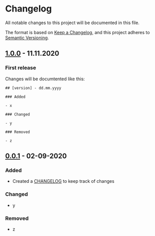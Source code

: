 # Changelog

All notable changes to this project will be documented in this file.

The format is based on [Keep a Changelog](https://keepachangelog.com/en/1.0.0/),
and this project adheres to [Semantic Versioning](https://semver.org/spec/v2.0.0.html).

## [1.0.0] - 11.11.2020
### First release
Changes will be documtented like this:
```
## [version] - dd.mm.yyyy

### Added

- x

### Changed

- y

### Removed

- z
``` 

## [0.0.1] - 02-09-2020

### Added

- Created a [CHANGELOG](https://github.com/MHH-RCUG/scrnaseq_app/blob/master/CHANGELOG.md) to keep track of changes

### Changed

- y

### Removed

- z


[unreleased]: https://github.com/MHH-RCUG/scrnaseq_app/compare/dev
[0.0.1]: https://github.com/MHH-RCUG/scrnaseq_app/releases/tag/0.0.1
[1.0.0]: https://github.com/MHH-RCUG/scrnaseq_app/releases/tag/1.0.0
